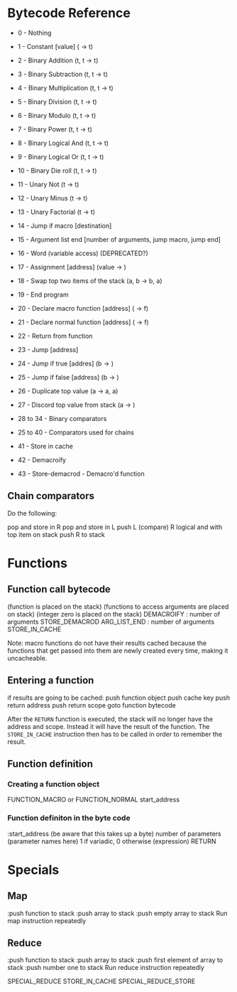 # Bytecode Reference

- 0 - Nothing
- 1 - Constant [value] ( -> t)
- 2 - Binary Addition (t, t -> t)
- 3 - Binary Subtraction (t, t -> t)
- 4 - Binary Multiplication (t, t -> t)
- 5 - Binary Division (t, t -> t)
- 6 - Binary Modulo (t, t -> t)
- 7 - Binary Power (t, t -> t)
- 8 - Binary Logical And (t, t -> t)
- 9 - Binary Logical Or (t, t -> t)
- 10 - Binary Die roll (t, t -> t)
- 11 - Unary Not (t -> t)
- 12 - Unary Minus (t -> t)
- 13 - Unary Factorial (t -> t)
- 14 - Jump if macro [destination]
- 15 - Argument list end [number of arguments, jump macro, jump end]
- 16 - Word (variable access) (DEPRECATED?)
- 17 - Assignment [address] (value -> )
- 18 - Swap top two items of the stack (a, b -> b, a)
- 19 - End program
- 20 - Declare macro function [address] ( -> f)
- 21 - Declare normal function [address] ( -> f)
- 22 - Return from function
- 23 - Jump [address]
- 24 - Jump if true [addres] (b -> )
- 25 - Jump if false [address] (b -> )
- 26 - Duplicate top value (a -> a, a)
- 27 - Discord top value from stack (a -> )

- 28 to 34 - Binary comparators
- 25 to 40 - Comparators used for chains

- 41 - Store in cache
- 42 - Demacroify
- 43 - Store-demacrod - Demacro'd function


## Chain comparators

Do the following:

pop and store in R
pop and store in L
push L (compare) R
logical and with top item on stack
push R to stack


# Functions

## Function call bytecode

(function is placed on the stack)
(functions to access arguments are placed on stack)
(integer zero is placed on the stack)
DEMACROIFY
: number of arguments
STORE_DEMACROD
ARG_LIST_END
: number of arguments
STORE_IN_CACHE

Note: macro functions do not have their results cached because the functions that get passed into them are newly created every time, making it uncacheable.

## Entering a function

if results are going to be cached:
	push function object
	push cache key
push return address
push return scope
goto function bytecode

After the `RETURN` function is executed, the stack will no longer have the address and scope. Instead it will have the result of the function. The `STORE_IN_CACHE` instruction then has to be called in order to remember the result.

## Function definition

### Creating a function object

FUNCTION_MACRO or FUNCTION_NORMAL
start_address

### Function definiton in the byte code

:start_address (be aware that this takes up a byte)
number of parameters
(parameter names here)
1 if variadic, 0 otherwise
(expression)
RETURN


# Specials

## Map

:push function to stack
:push array to stack
:push empty array to stack
Run map instruction repeatedly

## Reduce

:push function to stack
:push array to stack
:push first element of array to stack
:push number one to stack
Run reduce instruction repeatedly

SPECIAL_REDUCE
STORE_IN_CACHE
SPECIAL_REDUCE_STORE